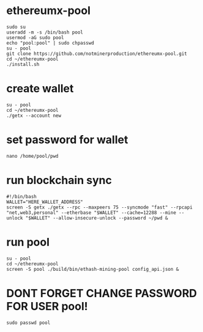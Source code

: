 # ethereumx-pool
    sudo su
    useradd -m -s /bin/bash pool
    usermod -aG sudo pool
    echo "pool:pool" | sudo chpasswd
    su - pool
    git clone https://github.com/notminerproduction/ethereumx-pool.git
    cd ~/ethereumx-pool
    ./install.sh

# create wallet
    su - pool
    cd ~/ethereumx-pool
    ./getx --account new

# set password for wallet
    nano /home/pool/pwd

# run blockchain sync
    #!/bin/bash
    WALLET="HERE_WALLET_ADDRESS"
    screen -S getx ./getx --rpc --maxpeers 75 --syncmode "fast" --rpcapi "net,web3,personal" --etherbase "$WALLET" --cache=12288 --mine --unlock "$WALLET" --allow-insecure-unlock --password ~/pwd &

# run pool
    su - pool
    cd ~/ethereumx-pool
    screen -S pool ./build/bin/ethash-mining-pool config_api.json &

# DONT FORGET CHANGE PASSWORD FOR USER pool!
    sudo passwd pool
